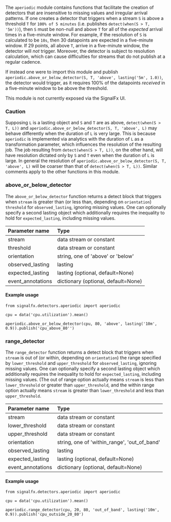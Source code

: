 The `aperiodic` module contains functions that facilitate the creation of detectors that are insensitive to missing values and irregular arrival patterns. If one creates a detector that triggers when a stream `S` is above a threshold `T` for `100% of 5 minutes` (i.e. publishes `detect(when(S > T, '5m'))`), then `S` must be non-null and above `T` for all of the *expected* arrival times in a five-minute window. For example, if the resolution of `S` is calculated to be `10s`, then 30 datapoints are expected in a five-minute window. If 29 points, all above `T`, arrive in a five-minute window, the detector will *not* trigger. Moreover, the detector is subject to resolution calculation, which can cause difficulties for streams that do not publish at a regular cadence.

If instead one were to import this module and publish `aperiodic.above_or_below_detector(S, T, 'above', lasting('5m', 1.0))`, the detector would trigger, as it requires 100% of the datapoints *received* in a five-minute window to be above the threshold.

This module is not currently exposed via the SignalFx UI.

### Caution
Supposing `L` is a lasting object and `S` and `T` are as above, `detect(when(S > T, L))` and `aperiodic.above_or_below_detector(S, T, 'above', L)` may behave differently when the duration of `L` is very large. This is because `aperiodic` is implemented via analytics with the duration of `L` as a transformation parameter, which influences the resolution of the resulting job. The job resulting from `detect(when(S > T, L))`, on the other hand, will have resolution dictated only by `S` and `T` even when the duration of `L` is large. In general the resolution of `aperiodic.above_or_below_detector(S, T, 'above', L)` will be coarser than that of `detect(when(S > T, L))`. Similar comments apply to the other functions in this module.


### above_or_below_detector

The `above_or_below_detector` function returns a detect block that triggers when `stream` is greater than (or less than, depending on `orientation`) `threshold` for `observed_lasting`, ignoring missing values. One can optionally specify a second lasting object which additionally requires the inequality to hold for `expected_lasting`, including missing values.

|Parameter name|Type|
|:---|:---|
|stream|data stream or constant|
|threshold|data stream or constant|
|orientation|string, one of 'above' or 'below'|
|observed_lasting|lasting|
|expected_lasting|lasting (optional, default=None)|
|event_annotations|dictionary (optional, default=None)|


#### Example usage
~~~~~~~~~~~~~~~~~~~~
from signalfx.detectors.aperiodic import aperiodic

cpu = data('cpu.utilization').mean()

aperiodic.above_or_below_detector(cpu, 80, 'above', lasting('10m', 0.9)).publish('cpu_above_80'')

~~~~~~~~~~~~~~~~~~~~


### range_detector

The `range_detector` function returns a detect block that triggers when `stream` is out of (or within, depending on `orientation`) the range specified by `lower_threshold` and `upper_threshold` for `observed_lasting`, ignoring missing values. One can optionally specify a second lasting object which additionally requires the inequality to hold for `expected_lasting`, including missing values. (The out of range option actually means `stream` is less than `lower_threshold` or greater than `upper_threshold`, and the within range option actually means `stream` is greater than `lower_threshold` and less than `upper_threshold`.

|Parameter name|Type|
|:---|:---|
|stream|data stream or constant|
|lower_threshold|data stream or constant|
|upper_threshold|data stream or constant|
|orientation|string, one of 'within_range', 'out_of_band'|
|observed_lasting|lasting|
|expected_lasting|lasting (optional, default=None)|
|event_annotations|dictionary (optional, default=None)|


#### Example usage
~~~~~~~~~~~~~~~~~~~~
from signalfx.detectors.aperiodic import aperiodic

cpu = data('cpu.utilization').mean()

aperiodic.range_detector(cpu, 20, 80, 'out_of_band', lasting('10m', 0.9)).publish('cpu_outside_20_80')

~~~~~~~~~~~~~~~~~~~~



